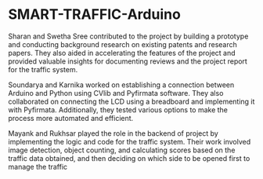 # SMART-TRAFFIC-Arduino
Sharan and Swetha Sree contributed to the project by building a prototype and conducting background research on existing patents and research papers. They also aided in accelerating the features of the project and provided valuable insights for documenting reviews and the project report for the traffic system.

Soundarya and Karnika worked on establishing a connection between Arduino and Python using CVlib and Pyfirmata software. They also collaborated on connecting the LCD using a breadboard and implementing it with Pyfirmata. Additionally, they tested various options to make the process more automated and efficient.

Mayank and Rukhsar played the role in the backend of project by implementing the logic and code for the traffic system. Their work involved image detection, object counting, and calculating scores based on the traffic data obtained, and then deciding on which side to be opened first to manage the traffic

